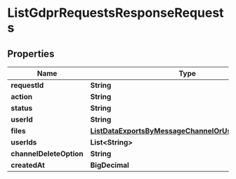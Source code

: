

# ListGdprRequestsResponseRequests


## Properties

Name | Type | Description | Notes
------------ | ------------- | ------------- | -------------
**requestId** | **String** |  |  [optional]
**action** | **String** |  |  [optional]
**status** | **String** |  |  [optional]
**userId** | **String** |  |  [optional]
**files** | [**ListDataExportsByMessageChannelOrUserResponseFile**](ListDataExportsByMessageChannelOrUserResponseFile.md) |  |  [optional]
**userIds** | **List&lt;String&gt;** |  |  [optional]
**channelDeleteOption** | **String** |  |  [optional]
**createdAt** | **BigDecimal** |  |  [optional]



